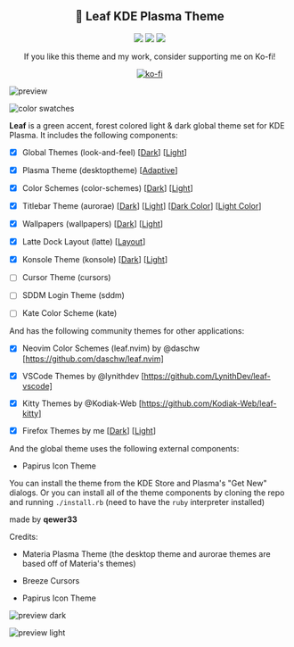 <div align="center">

## 🌲 Leaf KDE Plasma Theme

![](https://img.shields.io/static/v1?style=for-the-badge&label=KDE+Plasma&message=Global+Theme&color=blue&logo=kde)
![](https://img.shields.io/static/v1?style=for-the-badge&label=KDE%20Store&message=11K+%20Downloads&color=blue&logo=kde&logoColor=orange)
![](https://img.shields.io/static/v1?style=for-the-badge&label=Qt&message=Color+Schemes&color=green&logo=qt)

If you like this theme and my work, consider supporting me on Ko-fi!

[![ko-fi](https://ko-fi.com/img/githubbutton_sm.svg)](https://ko-fi.com/B0B8FQ871)

</div>

![preview](https://github.com/qewer33/leaf-kde/blob/main/assets/preview.png?raw=true)

![color swatches](https://github.com/qewer33/leaf-kde/blob/main/assets/color_swatches.png?raw=true)

**Leaf** is a green accent, forest colored light & dark global theme set for KDE Plasma. It includes the following components:

- [x] Global Themes (look-and-feel) [[Dark](https://store.kde.org/p/1740699)] [[Light](https://store.kde.org/p/1740701)]

- [x] Plasma Theme (desktoptheme) [[Adaptive](https://store.kde.org/p/1739737)]

- [x] Color Schemes (color-schemes) [[Dark](https://store.kde.org/p/1739715)] [[Light](https://store.kde.org/p/1739720)]

- [x] Titlebar Theme (aurorae) [[Dark](https://store.kde.org/p/1739752)] [[Light](https://store.kde.org/p/1739758)] [[Dark Color](https://store.kde.org/p/1748461)] [[Light Color](https://store.kde.org/p/1748463)]

- [x] Wallpapers (wallpapers) [[Dark](https://store.kde.org/p/1739944)] [[Light](https://store.kde.org/p/1739945)]

- [x] Latte Dock Layout (latte) [[Layout](https://store.kde.org/p/1740720)]

- [x] Konsole Theme (konsole) [[Dark](https://store.kde.org/p/1741394)] [[Light](https://store.kde.org/p/1741399)]

- [ ] Cursor Theme (cursors)

- [ ] SDDM Login Theme (sddm)

- [ ] Kate Color Scheme (kate)

And has the following community themes for other applications:

- [x] Neovim Color Schemes (leaf.nvim) by @daschw [https://github.com/daschw/leaf.nvim]

- [x] VSCode Themes by @lynithdev [https://github.com/LynithDev/leaf-vscode]

- [x] Kitty Themes by @Kodiak-Web [https://github.com/Kodiak-Web/leaf-kitty]

- [x] Firefox Themes by me [[Dark](https://addons.mozilla.org/en-US/firefox/addon/leaf-dark/)] [[Light](https://addons.mozilla.org/en-US/firefox/addon/leaf-light/)]

And the global theme uses the following external components:

- Papirus Icon Theme

You can install the theme from the KDE Store and Plasma's "Get New" dialogs. Or you can install all of the theme components by cloning the repo and running `./install.rb` (need to have the `ruby` interpreter installed)

made by **qewer33**

Credits:

- Materia Plasma Theme (the desktop theme and aurorae themes are based off of Materia's themes)

- Breeze Cursors

- Papirus Icon Theme

![preview dark](https://github.com/qewer33/leaf-kde/blob/main/assets/preview-dark.png?raw=true)

![preview light](https://github.com/qewer33/leaf-kde/blob/main/assets/preview-light.png?raw=true)
